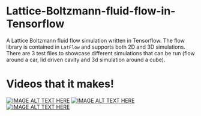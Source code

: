 # Lattice-Boltzmann-fluid-flow-in-Tensorflow
A Lattice Boltzmann fluid flow simulation written in Tensorflow. The flow library is contained in `LatFlow` and supports both 2D and 3D simulations. There are 3 test files to showcase different simulations that can be run (flow around a car, lid driven cavity and 3d simulation around a cube).

# Videos that it makes!

[![IMAGE ALT TEXT HERE](http://img.youtube.com/vi/n_9J0Bn9k8k/0.jpg)](https://www.youtube.com/watch?v=n_9J0Bn9k8k)
[![IMAGE ALT TEXT HERE](http://img.youtube.com/vi/QZLrJAXkVF8/0.jpg)](https://www.youtube.com/watch?v=QZLrJAXkVF8)
[![IMAGE ALT TEXT HERE](http://img.youtube.com/vi/0p5Efw5M8Ns/0.jpg)](https://www.youtube.com/watch?v=0p5Efw5M8Ns)

